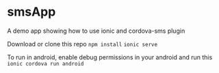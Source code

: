# smsApp
A demo app showing how to use ionic and cordova-sms plugin

Download or clone this repo
`npm install`
`ionic serve`

To run in android, enable debug permissions in your android and run this
`ionic cordova run android`
